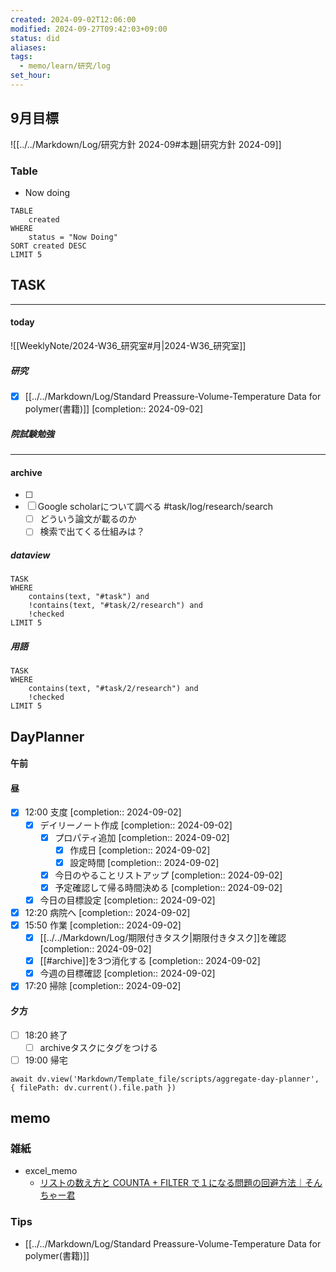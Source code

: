 ```yaml
---
created: 2024-09-02T12:06:00
modified: 2024-09-27T09:42:03+09:00
status: did
aliases: 
tags:
  - memo/learn/研究/log
set_hour: 
---
```

## 9月目標
![[../../Markdown/Log/研究方針 2024-09#本題|研究方針 2024-09]]
### Table
- Now doing
```dataview
TABLE
	created
WHERE
	status = "Now Doing"
SORT created DESC
LIMIT 5
```
## TASK
---
#### today
![[WeeklyNote/2024-W36_研究室#月|2024-W36_研究室]]

##### 研究
- [x] [[../../Markdown/Log/Standard Preassure-Volume-Temperature Data for polymer(書籍)]]  [completion:: 2024-09-02]
##### 院試験勉強
---
#### archive
- [ ] 
- [ ] Google scholarについて調べる #task/log/research/search 
	- [ ] どういう論文が載るのか
	- [ ] 検索で出てくる仕組みは？
##### dataview
```dataview
TASK
WHERE 
	contains(text, "#task") and
	!contains(text, "#task/2/research") and
	!checked
LIMIT 5
```
##### 用語
```dataview
TASK
WHERE 
	contains(text, "#task/2/research") and
	!checked
LIMIT 5
```
## DayPlanner
#### 午前
#### 昼
- [x] 12:00 支度  [completion:: 2024-09-02]
	- [x] デイリーノート作成  [completion:: 2024-09-02]
		- [x] プロパティ追加  [completion:: 2024-09-02]
			- [x] 作成日  [completion:: 2024-09-02]
			- [x] 設定時間  [completion:: 2024-09-02]
		- [x] 今日のやることリストアップ  [completion:: 2024-09-02]
		- [x] 予定確認して帰る時間決める  [completion:: 2024-09-02]
	- [x] 今日の目標設定  [completion:: 2024-09-02]
- [x] 12:20 病院へ  [completion:: 2024-09-02]
- [x] 15:50 作業  [completion:: 2024-09-02]
	- [x] [[../../Markdown/Log/期限付きタスク|期限付きタスク]]を確認  [completion:: 2024-09-02]
	- [x] [[#archive]]を3つ消化する  [completion:: 2024-09-02]
	- [x] 今週の目標確認  [completion:: 2024-09-02]
- [x] 17:20 掃除  [completion:: 2024-09-02]
#### 夕方
- [ ] 18:20 終了
	- [ ] archiveタスクにタグをつける
- [ ] 19:00 帰宅
```dataviewjs
await dv.view('Markdown/Template_file/scripts/aggregate-day-planner', { filePath: dv.current().file.path })
```
## memo
### 雑紙
- excel_memo
	- [リストの数え方と COUNTA + FILTER で１になる問題の回避方法｜そんちゃー君](https://note.com/mz700/n/ndd940b498153)
### Tips

- [[../../Markdown/Log/Standard Preassure-Volume-Temperature Data for polymer(書籍)]]